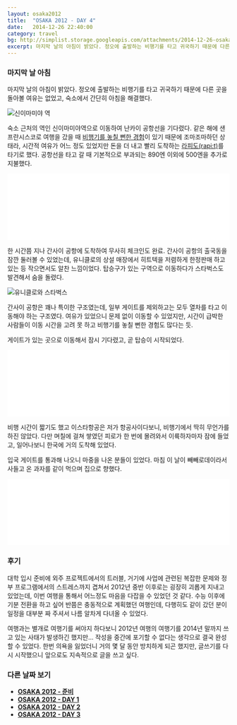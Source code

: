 ```yaml
---
layout: osaka2012
title:  "OSAKA 2012 - DAY 4"
date:   2014-12-26 22:40:00
category: travel
bg: http://simplist.storage.googleapis.com/attachments/2014-12-26-osaka2012-day4-bg.jpg
excerpt: 마지막 날의 아침이 밝았다. 정오에 출발하는 비행기를 타고 귀국하기 때문에 다른 곳을 돌아볼 여유는 없었고, 숙소에서 간단히 아침을 해결했다.
---
```


### 마지막 날 아침

마지막 날의 아침이 밝았다. 정오에 출발하는 비행기를 타고 귀국하기 때문에 다른 곳을 돌아볼 여유는 없었고, 숙소에서 간단히 아침을 해결했다.

![신이마미야 역](http://simplist.storage.googleapis.com/attachments/2014-12-26-osaka2012-day4-shinimamiya.jpg)

숙소 근처의 역인 신이마미야역으로 이동하여 난카이 공항선을 기다렸다. 같은 해에 샌프란시스코로 여행을 갔을 때 [비행기를 놓칠 뻔한 경험](http://premist.fmf.io/2012-google-i-o/1324)이 있기 때문에 조마조마하던 상태라, 시간적 여유가 어느 정도 있었지만 돈을 더 내고 빨리 도착하는 [라피도(rapi:t)](http://www.howto-osaka.com/kr/railway/kix/tokix/rapit.html#kix)를 타기로 했다. 공항선을 타고 갈 때 기본적으로 부과되는 890엔 이외에 500엔을 추가로 지불했다.

<iframe id="fmf-1170" src="//premist.fmf.io/2012-osaka/1170/embed" frameborder="0" style="max-width:1024px;width:100%;"></iframe>

한 시간쯤 지나 간사이 공항에 도착하여 무사히 체크인도 완료. 간사이 공항의 출국동을 잠깐 둘러볼 수 있었는데, 유니클로의 상설 매장에서 히트텍을 저렴하게 한정판매 하고 있는 등 작으면서도 알찬 느낌이었다. 탑승구가 있는 구역으로 이동하다가 스타벅스도 발견해서 숨을 돌렸다.

![유니클로와 스타벅스](http://simplist.storage.googleapis.com/attachments/2014-12-26-osaka2012-day4-kix-starbucks.jpg)

간사이 공항은 꽤나 특이한 구조였는데, 일부 게이트를 제외하고는 모두 열차를 타고 이동해야 하는 구조였다. 여유가 있었으니 문제 없이 이동할 수 있었지만, 시간이 급박한 사람들이 이동 시간을 고려 못 하고 비행기를 놓칠 뻔한 경험도 많다는 듯.

게이트가 있는 곳으로 이동해서 잠시 기다렸고, 곧 탑승이 시작되었다.

<iframe id="fmf-1177" src="//premist.fmf.io/2012-osaka/1177/embed" frameborder="0" style="max-width:1024px;width:100%;"></iframe>

비행 시간이 짧기도 했고 이스타항공은 저가 항공사이다보니, 비행기에서 딱히 무언가를 하진 않았다. 다만 며칠에 걸쳐 쌓였던 피로가 한 번에 몰려와서 이륙하자마자 잠에 들었고, 일어나보니 한국에 거의 도착해 있었다.

입국 게이트를 통과해 나오니 마중을 나온 분들이 있었다. 마침 이 날이 빼빼로데이라서 사들고 온 과자를 같이 먹으며 집으로 향했다.

<iframe id="fmf-1183" src="//premist.fmf.io/2012-osaka/1183/embed" frameborder="0" style="max-width:1024px;width:100%;"></iframe>


### 후기

대학 입시 준비에 외주 프로젝트에서의 트러블, 거기에 사업에 관련된 복잡한 문제와 정부 프로그램에서의 스트레스까지 겹쳐서 2012년 중반 이후로는 굉장히 괴롭게 지내고 있었는데, 이번 여행을 통해서 어느정도 마음을 다잡을 수 있었던 것 같다. 수능 이후에 기분 전환을 하고 싶어 반쯤은 충동적으로 계획했던 여행인데, 다행히도 같이 갔던 분이 일정을 대부분 짜 주셔서 나름 알차게 다녀올 수 있었다. 

여행과는 별개로 여행기를 써야지 하다보니 2012년 여행의 여행기를 2014년 말까지 쓰고 있는 사태가 발생하긴 했지만… 작성을 중간에 포기할 수 없다는 생각으로 결국 완성할 수 있었다. 한번 의욕을 잃었더니 거의 몇 달 동안 방치하게 되곤 했지만, 글쓰기를 다시 시작했으니 앞으로도 지속적으로 글을 쓰고 싶다.


### 다른 날짜 보기

- **[OSAKA 2012 - 준비](/travel/osaka-2012.html)**
- **[OSAKA 2012 - DAY 1](/travel/osaka-2012-day-1.html)**
- **[OSAKA 2012 - DAY 2](/travel/osaka-2012-day-2.html)**
- **[OSAKA 2012 - DAY 3](/travel/osaka-2012-day-3.html)**


<script src="//fmfasset.s3.amazonaws.com/external/embed.js"></script>

